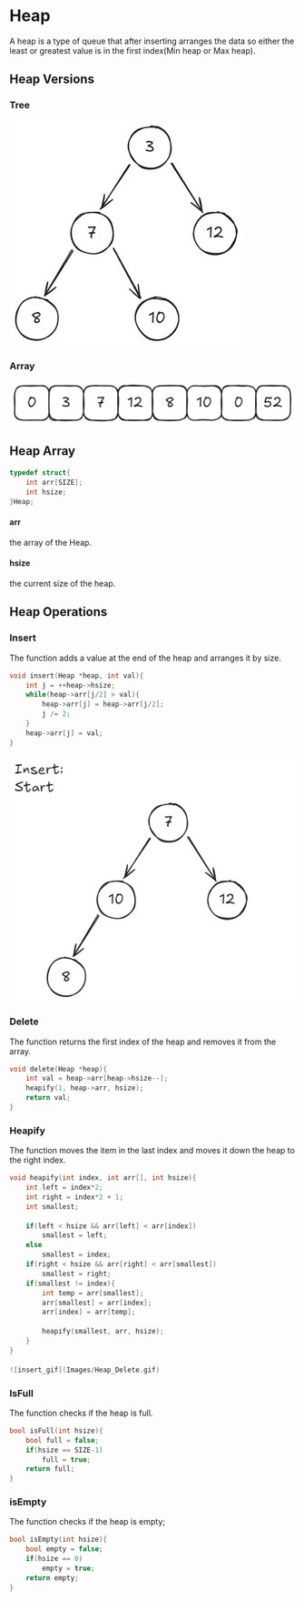 # Heap

A heap is a type of queue that after inserting arranges the data so either
the least or greatest value is in the first index(Min heap or Max heap).

## Heap Versions

### Tree
![Heap_Tree](Images/Heap_Tree.png)
### Array
![Heap_Array](Images/Heap_Array.png)

## Heap Array
```c
typedef struct{
    int arr[SIZE];
    int hsize;
}Heap;
```


#### arr
the array of the Heap.

#### hsize
the current size of the heap.

## Heap Operations
### Insert
The function adds a value at the end of the heap and arranges it by size.
```c
void insert(Heap *heap, int val){
    int j = ++heap->hsize;
    while(heap->arr[j/2] > val){
        heap->arr[j] = heap->arr[j/2];
        j /= 2;
    }
    heap->arr[j] = val;
}
```

![insert_gif](Images/Heap_Insert.gif)
### Delete
The function returns the first index of the heap and removes it from the array.

```c
void delete(Heap *heap){
    int val = heap->arr[heap->hsize--];
    heapify(1, heap->arr, hsize);
    return val;
}
```
### Heapify
The function moves the item in the last index and moves it down the heap
to the right index.
```c
void heapify(int index, int arr[], int hsize){
    int left = index*2;
    int right = index*2 + 1;
    int smallest;

    if(left < hsize && arr[left] < arr[index])
        smallest = left;
    else
        smallest = index;
    if(right < hsize && arr[right] < arr[smallest])
        smallest = right;
    if(smallest != index){
        int temp = arr[smallest];
        arr[smallest] = arr[index];
        arr[index] = arr[temp];

        heapify(smallest, arr, hsize);
    }
}

![insert_gif](Images/Heap_Delete.gif)
```
### IsFull
The function checks if the heap is full.
```c
bool isFull(int hsize){
    bool full = false;
    if(hsize == SIZE-1)
        full = true;
    return full;
}
```

### isEmpty
The function checks if the heap is empty;

```c
bool isEmpty(int hsize){
    bool empty = false;
    if(hsize == 0)
        empty = true;
    return empty;
}
```

